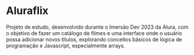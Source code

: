 # Aluraflix
Projeto de estudo, desenvolvido durante o Imersão Dev 2023 da Alura, com o objetivo de fazer um catálogo de filmes e uma interface onde o usuário possa adicionar novos títulos, explorando conceitos básicos de lógica de programação e Javascript, especialmente arrays.
